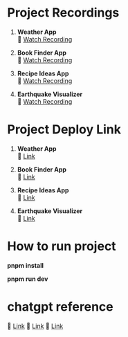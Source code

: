 # Project Recordings

1. **Weather App**  
   🎥 [Watch Recording](https://drive.google.com/file/d/1igbIpqInfHvviJ-to8YV2Pjx1rY-rq1G/view?usp=sharing)

2. **Book Finder App**  
   🎥 [Watch Recording](https://drive.google.com/file/d/1w_UWuJ18X6q4oDBqD8pCH1nYrLHd2o1x/view?usp=sharing)

3. **Recipe Ideas App**  
   🎥 [Watch Recording](https://drive.google.com/file/d/1K-yuJix78nIemxF4T5RDZafH7tX2USNO/view?usp=sharing)

4. **Earthquake Visualizer**  
   🎥 [Watch Recording](https://drive.google.com/file/d/1MOn1vNMbxEJIHUTork6EmuqUd_13OIO3/view?usp=sharing)


# Project Deploy Link

1. **Weather App**  
   🎥 [Link](https://wether-app-iebp.onrender.com/)

2. **Book Finder App**  
   🎥 [Link](https://book-finder-j499.onrender.com/)

3. **Recipe Ideas App**  
   🎥 [Link](https://recipe-ideas-c0cr.onrender.com/)

4. **Earthquake Visualizer**  
   🎥 [Link](https://earthquake-visualizer-2h6v.onrender.com/)


# How to run project

**pnpm install**

**pnpm run dev**

# chatgpt reference
🎥 [Link](https://chatgpt.com/c/68ad6728-d00c-832e-a5cb-4817c2d175e8)
🎥 [Link](https://chatgpt.com/c/68ad87f3-72c0-8330-aed3-089a2b71e31a)
🎥 [Link](https://chatgpt.com/c/68add53c-9450-8330-aa42-b655dd4c8505)

